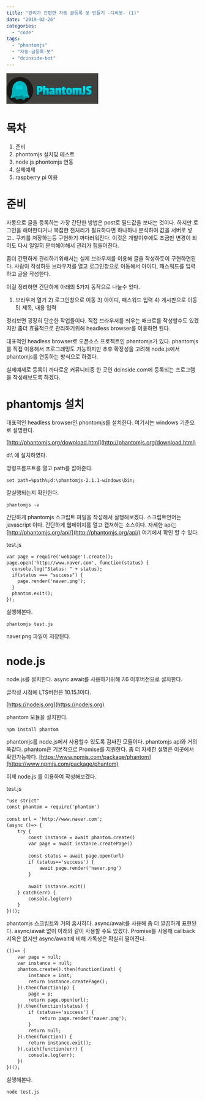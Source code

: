 ```yaml
---
title: "관리가 간편한 자동 글등록 봇 만들기 -디씨봇- (1)"
date: "2019-02-26"
categories: 
  - "code"
tags: 
  - "phantomjs"
  - "자동-글등록-봇"
  - "dcinside-bot"
---
```


[![](images/phantomjs-logo.png)](http://note.heyo.me/wp-content/uploads/2019/02/phantomjs-logo.png)

# 목차

1. 준비
2. phontomjs 설치및 테스트
3. node.js phontomjs 연동
4. 실제예제
5. raspberry pi 이용

# 준비

자동으로 글을 등록하는 가장 간단한 방법은 post로 필드값을 보내는 것이다. 하지만 로그인을 해야한다거나 복잡한 전처리가 필요하다면 하나하나 분석하여 값을 서버로 넣고.. 쿠키를 저장하는등 구현하기 까다러워진다. 이것은 개발이후에도 조금만 변경이 되어도 다시 일일히 분석해야해서 관리가 힘들어진다.

좀더 간편하게 관리하기위해서는 실제 브라우저를 이용해 글을 작성하듯이 구현하면된다. 사람이 작성하듯 브라우저를 열고 로그인창으로 이동해서 아이디, 패스워드를 입력하고 글을 작성한다.

이걸 정리하면 간단하게 아래의 5가지 동작으로 나눌수 있다.

1) 브라우저 열기 2) 로그인창으로 이동 3) 아이디, 패스워드 입력 4) 게시판으로 이동 5) 제목, 내용 입력

정리보면 굉장히 단순한 작업들이다. 직접 브라우저를 띄우는 매크로를 작성할수도 있겠지만 좀더 효율적으로 관리하기위해 headless browser를 이용하면 된다.

대표적인 headless browser로 오픈소스 프로젝트인 phantomjs가 있다. phantomjs 를 직접 이용해서 프로그래밍도 가능하지만 추후 확장성을 고려해 node.js에서 phantomjs를 연동하는 방식으로 하겠다.

실제예제로 등록이 까다로운 커뮤니티중 한 곳인 dcinside.com에 등록되는 프로그램을 작성해보도록 하겠다.

# phantomjs 설치

대표적인 headless browser인 phontomjs를 설치한다. 여기서는 windows 기준으로 설명한다.

[http://phantomjs.org/download.html](http://phantomjs.org/download.html)

d:\\ 에 설치하였다.

명령프롬프트를 열고 path를 잡아준다.

```
set path=%path%;d:\phantomjs-2.1.1-windows\bin;
```

잘실행되는지 확인한다.

```
phantomjs -v
```

간단하게 phantomjs 스크립트 파일을 작성해서 실행해보겠다. 스크립트언어는 javascript 이다. 간단하게 웹페이지를 열고 캡쳐하는 소스이다. 자세한 api는 [http://phantomjs.org/api/](http://phantomjs.org/api/) 여기에서 확인 할 수 있다.

test.js

```
var page = require('webpage').create();
page.open('http://www.naver.com', function(status) {
  console.log("Status: " + status);
  if(status === "success") {
    page.render('naver.png');
  }
  phantom.exit();
});
```

실행해본다.

```
phantomjs test.js
```

naver.png 파일이 저장된다.

# node.js

node.js를 설치한다. async await를 사용하기위해 7.6 이후버전으로 설치한다.

글작성 시점에 LTS버전은 10.15.1이다.

[https://nodejs.org](https://nodejs.org)

phantom 모듈을 설치한다.

```
npm install phantom
```

phantomjs를 node.js에서 사용할수 있도록 감싸진 모듈이다. phantomjs api와 거의 똑같다. phantom은 기본적으로 Promise를 지원한다. 좀 더 자세한 설명은 이곳에서 확인가능하다. [https://www.npmjs.com/package/phantom](https://www.npmjs.com/package/phantom)

이제 node.js 를 이용하여 작성해보겠다.

test.js

```
"use strict"
const phantom = require('phantom')

const url = 'http://www.naver.com';
(async ()=> {
    try {
        const instance = await phantom.create()
        var page = await instance.createPage()

        const status = await page.open(url)
        if (status=='success') {
            await page.render('naver.png')
        }

        await instance.exit()
    } catch(err) {
        console.log(err)
    }
})();
```

phantomjs 스크립트와 거의 흡사하다. async/await를 사용해 좀 더 깔끔하게 표현된다. async/await 없이 아래와 같이 사용할 수도 있겠다. Promise를 사용해 callback지옥은 없지만 async/await에 비해 가독성은 확실히 떨어진다.

```
(()=> {
    var page = null;
    var instance = null;
    phantom.create().then(function(inst) {
        instance = inst;
        return instance.createPage();
    }).then(function(p) {
        page = p;
        return page.open(url);
    }).then(function(status) {
        if (status=='success') {
            return page.render('naver.png');
        }
        return null;
    }).then(function() {
        return instance.exit();
    }).catch(function(err) {
        console.log(err);
    })
})();
```

실행해본다.

```
node test.js
```
